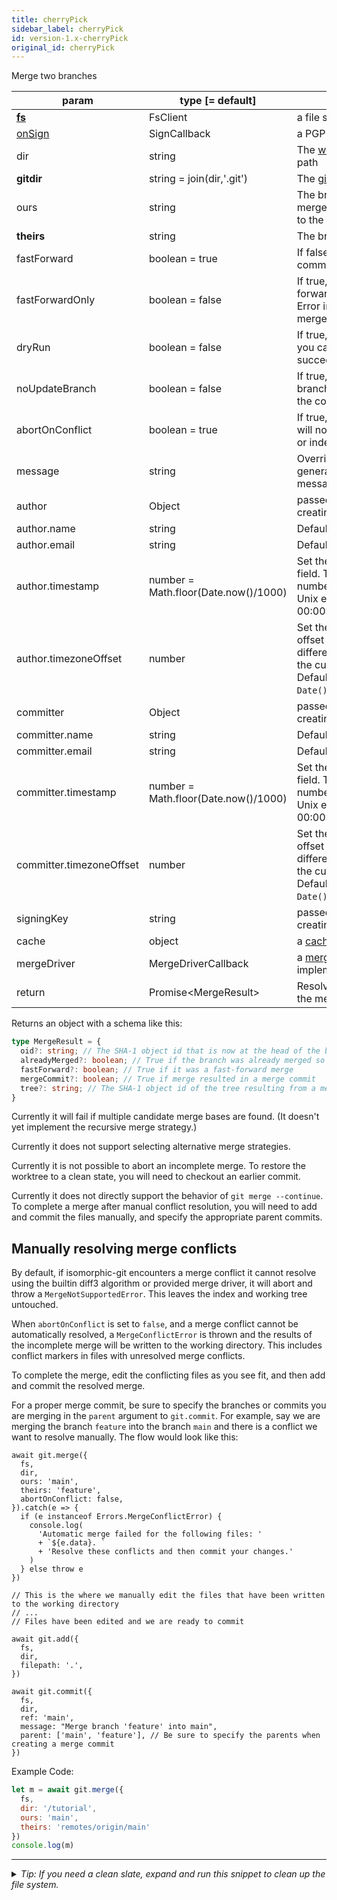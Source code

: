 ```yaml
---
title: cherryPick
sidebar_label: cherryPick
id: version-1.x-cherryPick
original_id: cherryPick
---
```


Merge two branches

| param                    | type [= default]                     | description                                                                                                                                                   |
| ------------------------ | ------------------------------------ | ------------------------------------------------------------------------------------------------------------------------------------------------------------- |
| [**fs**](./fs)           | FsClient                             | a file system client                                                                                                                                          |
| [onSign](./onSign)       | SignCallback                         | a PGP signing implementation                                                                                                                                  |
| dir                      | string                               | The [working tree](dir-vs-gitdir.md) directory path                                                                                                           |
| **gitdir**               | string = join(dir,'.git')            | The [git directory](dir-vs-gitdir.md) path                                                                                                                    |
| ours                     | string                               | The branch receiving the merge. If undefined, defaults to the current branch.                                                                                 |
| **theirs**               | string                               | The branch to be merged                                                                                                                                       |
| fastForward              | boolean = true                       | If false, create a merge commit in all cases.                                                                                                                 |
| fastForwardOnly          | boolean = false                      | If true, then non-fast-forward merges will throw an Error instead of performing a merge.                                                                      |
| dryRun                   | boolean = false                      | If true, simulates a merge so you can test whether it would succeed.                                                                                          |
| noUpdateBranch           | boolean = false                      | If true, does not update the branch pointer after creating the commit.                                                                                        |
| abortOnConflict          | boolean = true                       | If true, merges with conflicts will not update the worktree or index.                                                                                         |
| message                  | string                               | Overrides the default auto-generated merge commit message                                                                                                     |
| author                   | Object                               | passed to [commit](commit.md) when creating a merge commit                                                                                                    |
| author.name              | string                               | Default is `user.name` config.                                                                                                                                |
| author.email             | string                               | Default is `user.email` config.                                                                                                                               |
| author.timestamp         | number = Math.floor(Date.now()/1000) | Set the author timestamp field. This is the integer number of seconds since the Unix epoch (1970-01-01 00:00:00).                                             |
| author.timezoneOffset    | number                               | Set the author timezone offset field. This is the difference, in minutes, from the current timezone to UTC. Default is `(new Date()).getTimezoneOffset()`.    |
| committer                | Object                               | passed to [commit](commit.md) when creating a merge commit                                                                                                    |
| committer.name           | string                               | Default is `user.name` config.                                                                                                                                |
| committer.email          | string                               | Default is `user.email` config.                                                                                                                               |
| committer.timestamp      | number = Math.floor(Date.now()/1000) | Set the committer timestamp field. This is the integer number of seconds since the Unix epoch (1970-01-01 00:00:00).                                          |
| committer.timezoneOffset | number                               | Set the committer timezone offset field. This is the difference, in minutes, from the current timezone to UTC. Default is `(new Date()).getTimezoneOffset()`. |
| signingKey               | string                               | passed to [commit](commit.md) when creating a merge commit                                                                                                    |
| cache                    | object                               | a [cache](cache.md) object                                                                                                                                    |
| mergeDriver              | MergeDriverCallback                  | a [merge driver](mergeDriver.md) implementation                                                                                                               |
| return                   | Promise\<MergeResult\>               | Resolves to a description of the merge operation                                                                                                              |

Returns an object with a schema like this:

```ts
type MergeResult = {
  oid?: string; // The SHA-1 object id that is now at the head of the branch. Absent only if `dryRun` was specified and `mergeCommit` is true.
  alreadyMerged?: boolean; // True if the branch was already merged so no changes were made
  fastForward?: boolean; // True if it was a fast-forward merge
  mergeCommit?: boolean; // True if merge resulted in a merge commit
  tree?: string; // The SHA-1 object id of the tree resulting from a merge commit
}
```

Currently it will fail if multiple candidate merge bases are found. (It doesn't yet implement the recursive merge strategy.)

Currently it does not support selecting alternative merge strategies.

Currently it is not possible to abort an incomplete merge. To restore the worktree to a clean state, you will need to checkout an earlier commit.

Currently it does not directly support the behavior of `git merge --continue`. To complete a merge after manual conflict resolution, you will need to add and commit the files manually, and specify the appropriate parent commits.

## Manually resolving merge conflicts
By default, if isomorphic-git encounters a merge conflict it cannot resolve using the builtin diff3 algorithm or provided merge driver, it will abort and throw a `MergeNotSupportedError`.
This leaves the index and working tree untouched.

When `abortOnConflict` is set to `false`, and a merge conflict cannot be automatically resolved, a `MergeConflictError` is thrown and the results of the incomplete merge will be written to the working directory.
This includes conflict markers in files with unresolved merge conflicts.

To complete the merge, edit the conflicting files as you see fit, and then add and commit the resolved merge.

For a proper merge commit, be sure to specify the branches or commits you are merging in the `parent` argument to `git.commit`.
For example, say we are merging the branch `feature` into the branch `main` and there is a conflict we want to resolve manually.
The flow would look like this:

```
await git.merge({
  fs,
  dir,
  ours: 'main',
  theirs: 'feature',
  abortOnConflict: false,
}).catch(e => {
  if (e instanceof Errors.MergeConflictError) {
    console.log(
      'Automatic merge failed for the following files: '
      + `${e.data}. `
      + 'Resolve these conflicts and then commit your changes.'
    )
  } else throw e
})

// This is the where we manually edit the files that have been written to the working directory
// ...
// Files have been edited and we are ready to commit

await git.add({
  fs,
  dir,
  filepath: '.',
})

await git.commit({
  fs,
  dir,
  ref: 'main',
  message: "Merge branch 'feature' into main",
  parent: ['main', 'feature'], // Be sure to specify the parents when creating a merge commit
})
```

Example Code:

```js live
let m = await git.merge({
  fs,
  dir: '/tutorial',
  ours: 'main',
  theirs: 'remotes/origin/main'
})
console.log(m)
```


---

<details>
<summary><i>Tip: If you need a clean slate, expand and run this snippet to clean up the file system.</i></summary>

```js live
window.fs = new LightningFS('fs', { wipe: true })
window.pfs = window.fs.promises
console.log('done')
```
</details>

<script>
(function rewriteEditLink() {
  const el = document.querySelector('a.edit-page-link.button');
  if (el) {
    el.href = 'https://github.com/isomorphic-git/isomorphic-git/edit/main/src/api/cherryPick.js';
  }
})();
</script>